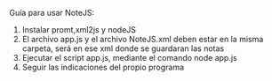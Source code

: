 Guía para usar NoteJS:
 1. Instalar promt,xml2js y nodeJS
 2. El archivo app.js y el archivo NoteJS.xml deben estar en la misma carpeta, será en ese xml donde se guardaran las notas
 3. Ejecutar el script app.js, mediante el comando node app.js
 4. Seguir las indicaciones del propio programa
